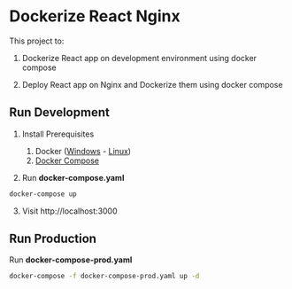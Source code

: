 # Dockerize React Nginx

This project to:

1. Dockerize React app on development environment using docker compose

2. Deploy React app on Nginx and Dockerize them using docker compose

## Run Development

1. Install Prerequisites

   1. Docker ([Windows](https://docs.docker.com/desktop/windows/install/) - [Linux](https://docs.docker.com/engine/install/ubuntu/))
   2. [Docker Compose](https://docs.docker.com/compose/install/)

2. Run **docker-compose.yaml**

```bash
docker-compose up
```

3. Visit http://localhost:3000

## Run Production

Run **docker-compose-prod.yaml**

```bash
docker-compose -f docker-compose-prod.yaml up -d
```
